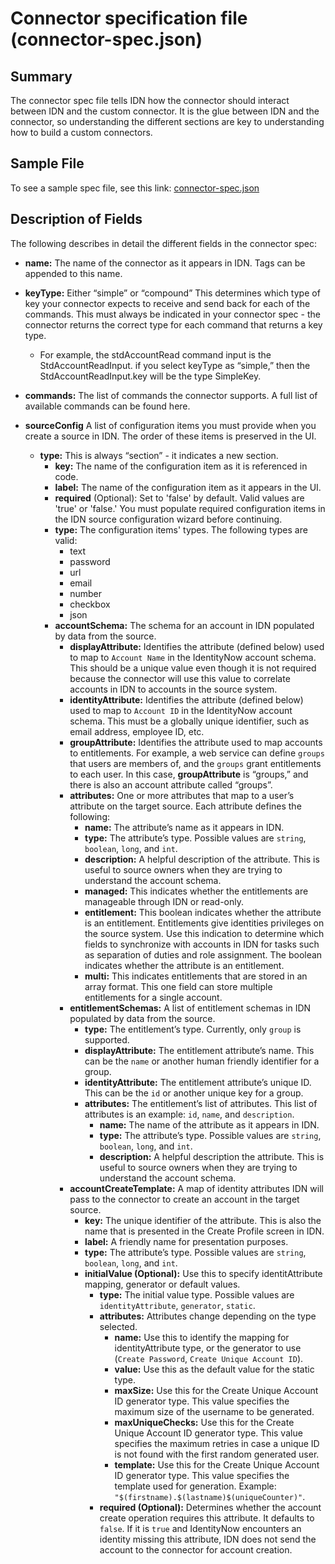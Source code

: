 # Connector specification file (connector-spec.json)

## Summary
The connector spec file tells IDN how the connector should interact between IDN and the custom connector. It is the glue between IDN and the connector, so understanding the different sections are key to understanding how to build a custom connectors.

## Sample File

To see a sample spec file, see this link: [connector-spec.json](https://github.com/sailpoint-oss/airtable-example-connector/blob/main/connector-spec.json)

## Description of Fields

The following describes in detail the different fields in the connector spec:

- **name:** The name of the connector as it appears in IDN. Tags can be appended to this name.

- **keyType:** Either “simple” or “compound” This determines which type of key your connector expects to receive and send back for each of the commands. This must always be indicated in your connector spec - the connector returns the correct type for each command that returns a key type.
    - For example, the stdAccountRead command input is the StdAccountReadInput. if you select keyType as “simple,” then the StdAccountReadInput.key will be the type SimpleKey.

- **commands:** The list of commands the connector supports. A full list of available commands can be found here.

- **sourceConfig** A list of configuration items you must provide when you create a source in IDN. The order of these items is preserved in the UI.
    - **type:** This is always “section” - it indicates a new section.
        - **key:** The name of the configuration item as it is referenced in code.
        - **label:** The name of the configuration item as it appears in the UI.
        - **required** (Optional): Set to 'false' by default. Valid values are 'true' or 'false.' You must populate required configuration items in the IDN source configuration wizard before continuing.
        - **type:** The configuration items' types. The following types are valid:
            - text
            - password
            - url
            - email
            - number
            - checkbox
            - json
        - **accountSchema:** The schema for an account in IDN populated by data from the source.
            - **displayAttribute:** Identifies the attribute (defined below) used to map to ```Account Name``` in the IdentityNow account schema. This should be a unique value even though it is not required because the connector will use this value to correlate accounts in IDN to accounts in the source system.
            - **identityAttribute:** Identifies the attribute (defined below) used to map to ```Account ID``` in the IdentityNow account schema. This must be a globally unique identifier, such as email address, employee ID, etc.
            - **groupAttribute:** Identifies the attribute used to map accounts to entitlements. For example, a web service can define ```groups``` that users are members of, and the ```groups``` grant entitlements to each user. In this case, **groupAttribute** is “groups,” and there is also an account attribute called “groups”.
            - **attributes:** One or more attributes that map to a user’s attribute on the target source. Each attribute defines the following:
                - **name:** The attribute’s name as it appears in IDN.
                - **type:** The attribute’s type. Possible values are ```string```, ```boolean```, ```long```, and ```int```.
                - **description:** A helpful description of the attribute. This is useful to source owners when they are trying to understand the account schema.
                - **managed:** This indicates whether the entitlements are manageable through IDN or read-only. 
                - **entitlement:** This boolean indicates whether the attribute is an entitlement. Entitlements give identities privileges on the source system. Use this indication to determine which fields to synchronize with accounts in IDN for tasks such as separation of duties and role assignment. The boolean indicates whether the attribute is an entitlement. 
                - **multi:** This indicates entitlements that are stored in an array format. This one field can store multiple entitlements for a single account.
            - **entitlementSchemas:** A list of entitlement schemas in IDN populated by data from the source.
                - **type:** The entitlement’s type. Currently, only ```group``` is supported.
                - **displayAttribute:** The entitlement attribute’s name. This can be the ```name``` or another human friendly identifier for a group.
                - **identityAttribute:** The entitlement attribute’s unique ID. This can be the ```id``` or another unique key for a group.
                - **attributes:** The entitlement’s list of attributes. This list of attributes is an example: ```id```, ```name```, and ```description```.
                    - **name:** The name of the attribute as it appears in IDN.
                    - **type:** The attribute’s type. Possible values are ```string```, ```boolean```, ```long```, and ```int```.
                    - **description:** A helpful description the attribute. This is useful to source owners when they are trying to understand the account schema.
            - **accountCreateTemplate:** A map of identity attributes IDN will pass to the connector to create an account in the target source.
                - **key:** The unique identifier of the attribute. This is also the name that is presented in the Create Profile screen in IDN.
                - **label:** A friendly name for presentation purposes.
                - **type:** The attribute’s type. Possible values are ```string```, ```boolean```, ```long```, and ```int```.
                - **initialValue (Optional):** Use this to specify identitAttribute mapping, generator or default values.
                    - **type:** The initial value type. Possible values are ```identityAttribute```, ```generator```, ```static```.
                    - **attributes:** Attributes change depending on the type selected.
                        - **name:** Use this to identify the mapping for identityAttribute type, or the generator to use (```Create Password```, ```Create Unique Account ID```).
                        - **value:** Use this as the default value for the static type.
                        - **maxSize:** Use this for the Create Unique Account ID generator type. This value specifies the maximum size of the username to be generated.
                        - **maxUniqueChecks:** Use this for the Create Unique Account ID generator type. This value specifies the maximum retries in case a unique ID is not found with the first random generated user.
                        - **template:** Use this for the Create Unique Account ID generator type. This value specifies the template used for generation. Example: ```"$(firstname).$(lastname)$(uniqueCounter)"```.
                    - **required (Optional):** Determines whether the account create operation requires this attribute. It defaults to ```false```. If it is ```true``` and IdentityNow encounters an identity missing this attribute, IDN does not send the account to the connector for account creation.